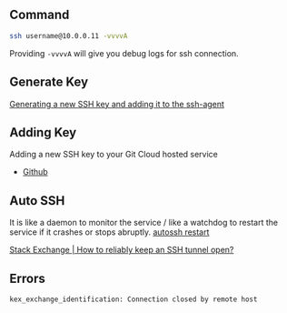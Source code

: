 

## Command

```sh
ssh username@10.0.0.11 -vvvvA
```

Providing `-vvvvA` will give you debug logs for ssh connection.


## Generate Key

[Generating a new SSH key and adding it to the ssh-agent](https://docs.github.com/en/authentication/connecting-to-github-with-ssh/generating-a-new-ssh-key-and-adding-it-to-the-ssh-agent)


## Adding Key

Adding a new SSH key to your Git Cloud hosted service
- [Github](https://docs.github.com/en/authentication/connecting-to-github-with-ssh/adding-a-new-ssh-key-to-your-github-account) 


## Auto SSH

It is like a daemon to monitor the service / like a watchdog to restart the service if it crashes or stops abruptly.
[autossh restart](https://www.harding.motd.ca/autossh/)

 [Stack Exchange | How to reliably keep an SSH tunnel open?](https://superuser.com/questions/37738/how-to-reliably-keep-an-ssh-tunnel-open) 

## Errors

`kex_exchange_identification: Connection closed by remote host`
